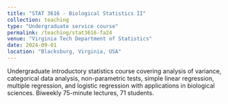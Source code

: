 ```yaml
---
title: "STAT 3616 - Biological Statistics II"
collection: teaching
type: "Undergraduate service course"
permalink: /teaching/stat3616-fa24
venue: "Virginia Tech Department of Statistics"
date: 2024-09-01
location: "Blacksburg, Virginia, USA"
---
```


Undergraduate introductory statistics course covering analysis of variance, categorical data analysis, non-parametric tests, simple linear regression, multiple regression, and logistic regression with applications in biological sciences. Biweekly 75-minute lectures, 71 students.
